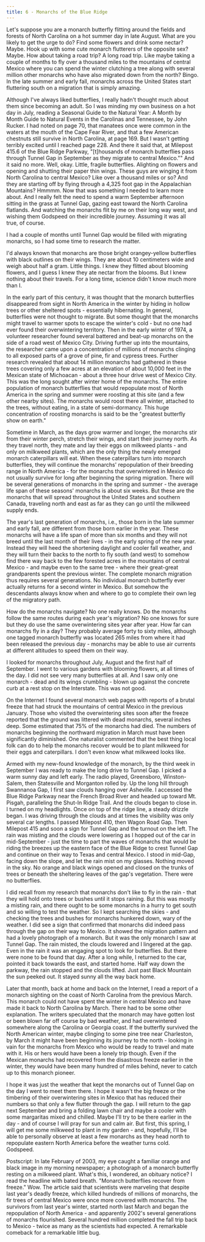 ```yaml
---
title: 6 - Monarchs of the Blue Ridge 
---
```


Let's suppose you are a monarch butterfly flitting around the fields and forests of North Carolina on a hot summer day in late August. What are you likely to get the urge to do?  Find some flowers and drink some nectar? Maybe. Hook up with some cute monarch flutterers of the opposite sex? Maybe. How about taking a road trip? A long road trip. Like maybe taking a couple of months to fly over a thousand miles to the mountains of central Mexico where you can spend the winter clutching a tree along with several million other monarchs who have also migrated down from the north? Bingo. In the late summer and early fall, monarchs across the United States start fluttering south on a migration that is simply amazing. 

Although I've always liked butterflies, I really hadn't thought much about them since becoming an adult. So I was minding my own business on a hot day in July, reading a Seasonal Guide to the Natural Year: A Month by Month Guide to Natural Events in the Carolinas and Tennessee, by John Rucker.  I had noted on page 70, that manatees once were common in the waters at the mouth of the Cape Fear River, and that a few American chestnuts still survive in North Carolina, at page 169. But I wasn't getting terribly excited until I reached page 228. And there it said that, at Milepost 415.6 of the Blue Ridge Parkway, "[t]housands of monarch butterflies pass through Tunnel Gap in September as they migrate to central Mexico."" And it said no more. Well, okay.  Little, fragile butterflies. Alighting on flowers and opening and shutting their paper thin wings. These guys are winging it from North Carolina to central Mexico? Like over a thousand miles or so? And they are starting off by flying through a 4,325 foot gap in the Appalachian Mountains?  Hmmmm. Now that was something I needed to learn more about. And I really felt the need to spend a warm September afternoon sitting in the grass at Tunnel Gap, gazing east toward the North Carolina flatlands.  And watching the monarchs flit by me on their long way west, and wishing them Godspeed on their incredible journey.  Assuming it was all true, of course.

I had a couple of months until Tunnel Gap would be filled with migrating monarchs, so I had some time to research the matter. 

I'd always known that monarchs are those bright orangey-yellow butterflies with black outlines on their wings. They are about 10 centimeters wide and weigh about half a gram. Little things. I knew they flitted about blooming flowers, and I guess I knew they ate nectar from the blooms. But I knew nothing about their travels. For a long time, science didn't know much more than I. 

In the early part of this century, it was thought that the monarch butterflies disappeared from sight in North America in the winter by hiding in hollow trees or other sheltered spots - essentially hibernating. In general, butterflies were not thought to migrate. But some thought that the monarchs might travel to warmer spots to escape the winter's cold - but no one had ever found their overwintering territory.  Then in the early winter of 1974, a volunteer researcher found several battered and beat-up monarchs on the side of a road west of Mexico City.  Driving further up into the mountains, the researcher came upon a concentration of millions of monarchs clinging to all exposed parts of a grove of pine, fir and cypress trees. Further research revealed that about 14 million monarchs had gathered in these trees covering only a few acres at an elevation of about 10,000 feet in the Mexican state of Michoacan - about a three hour drive west of Mexico City.  This was the long sought after winter home of the monarchs. The entire population of monarch butterflies that would repopulate most of North America in the spring and summer were roosting at this site (and a few other nearby sites). The monarchs would roost there all winter, attached to the trees, without eating, in a state of semi-dormancy.  This huge concentration of roosting monarchs is said to be the "greatest butterfly show on earth."

Sometime in March, as the days grow warmer and longer, the monarchs stir from their winter perch, stretch their wings, and start their journey north. As they travel north, they mate and lay their eggs on milkweed plants - and only on milkweed plants, which are the only thing the newly emerged monarch caterpillars will eat.  When these caterpillars turn into monarch butterflies, they will continue the monarchs' repopulation of their breeding range in North America - for the monarchs that overwintered in Mexico do not usually survive for long after beginning the spring migration. There will be several generations of monarchs in the spring and summer - the average life span of these seasons' monarchs is about six weeks. But these are the monarchs that will spread throughout the United States and southern Canada, traveling north and east as far as they can go until the milkweed supply ends. 

The year's last generation of monarchs, i.e., those born in the late summer and early fall, are different from those born earlier in the year.  These monarchs will have a life span of more than six months and they will not breed until the last month of their lives - in the early spring of the new year.  Instead they will heed the shortening daylight and cooler fall weather, and they will turn their backs to the north to fly south (and west) to somehow find there way back to the few forested acres in the mountains of central Mexico - and maybe even to the same tree - where their great-great grandparents spent the previous winter.  The complete monarch migration thus requires several generations. No individual monarch butterfly ever actually returns for a second winter in Mexico. But somehow the descendants always know when and where to go to complete their own leg of the migratory path. 

How do the monarchs navigate? No one really knows. Do the monarchs follow the same routes during each year's migration? No one knows for sure but they do use the same overwintering sites year after year.  How far can monarchs fly in a day? They probably average forty to sixty miles, although one tagged monarch butterfly was located 265 miles from where it had been released the previous day - monarchs may be able to use air currents at different altitudes to speed them on their way. 

I looked for monarchs throughout July, August and the first half of September.  I went to various gardens with blooming flowers, at all times of the day.  I did not see very many butterflies at all. And I saw only one monarch - dead and its wings crumbling - blown up against the concrete curb at a rest stop on the Interstate. This was not good. 

On the Internet I found several monarch web pages with reports of a brutal freeze that had struck the mountains of central Mexico in the previous January.  Those who visited the overwintering sites soon after the freeze reported that the ground was littered with dead monarchs, several inches deep. Some estimated that 75% of the monarchs had died. The numbers of monarchs beginning the northward migration in March must have been significantly diminished. One naturalist commented that the best thing local folk can do to help the monarchs recover would be to plant milkweed for their eggs and caterpillars. I don't even know what milkweed looks like. 

Armed with my new-found knowledge of the monarch, by the third week in September I was ready to make the long drive to Tunnel Gap.  I picked a warm sunny day and left early.  The radio played, Greensboro, Winston-Salem, then Statesville and Morganton rolled by.  Up the long hill through Swannanoa Gap, I first saw clouds hanging over Asheville.  I accessed the Blue Ridge Parkway near the French Broad River and headed up toward Mt. Pisgah, paralleling the Shut-In Ridge Trail.  And the clouds began to close in. I turned on my headlights. Once on top of the ridge line, a steady drizzle began. I was driving through the clouds and at times the visibility was only several car lengths. I passed Milepost 410, then Wagon Road Gap. Then Milepost 415 and soon a sign for Tunnel Gap and the turnout on the left. The rain was misting and the clouds were lowering as I hopped out of the car in mid-September - just the time to part the waves of monarchs that would be riding the breezes up the eastern face of the Blue Ridge to crest Tunnel Gap and continue on their way to Texas and central Mexico.  I stood in mid-Gap, facing down the slope, and let the rain mist on my glasses. Nothing moved in the sky.  No orange and black wings opened and closed on the trunks of trees or beneath the sheltering leaves of the gap's vegetation. There were no butterflies. 

I did recall from my research that monarchs don't like to fly in the rain - that they will hold onto trees or bushes until it stops raining. But this was mostly a misting rain, and there ought to be some monarchs in a hurry to get south and so willing to test the weather.  So I kept searching the skies - and checking the trees and bushes for monarchs hunkered down, wary of the weather.  I did see a sign that confirmed that monarchs did indeed pass through the gap on their way to Mexico. It showed the migration pattern and had a lovely photograph of a monarch. But it was the only monarch I saw at Tunnel Gap.  The rain misted, the clouds lowered and I lingered at the gap. Even in the rain it was an engaging spot to look for butterflies. But there were none to be found that day.  After a long while, I returned to the car, pointed it back towards the east, and started home.  Half way down the parkway, the rain stopped and the clouds lifted.  Just past Black Mountain the sun peeked out. It stayed sunny all the way back home. 

Later that month, back at home and back on the Internet, I read a report of a monarch sighting on the coast of North Carolina from the previous March. This monarch could not have spent the winter in central Mexico and have made it back to North Carolina by March. There had to be some other explanation. The writers speculated that the monarch may have gotten lost or been blown far off course by bad weather, and had overwintered somewhere along the Carolina or Georgia coast.  If the butterfly survived the North American winter, maybe clinging to some pine tree near Charleston, by March it might have been beginning its journey to the north - looking in vain for the monarchs from Mexico who would be ready to travel and mate with it. His or hers would have been a lonely trip though. Even if the Mexican monarchs had recovered from the disastrous freeze earlier in the winter, they would have been many hundred of miles behind, never to catch up to this monarch pioneer. 

I hope it was just the weather that kept the monarchs out of Tunnel Gap on the day I went to meet them there.  I hope it wasn't the big freeze or the timbering of their overwintering sites in Mexico that has reduced their numbers so that only a few flutter through the gap. I will return to the gap next September and bring a folding lawn chair and maybe a cooler with some margaritas mixed and chilled.  Maybe I'll try to be there earlier in the day - and of course I will pray for sun and calm air.  But first, this spring, I will get me some milkweed to plant in my garden - and, hopefully, I'll be able to personally observe at least a few monarchs as they head north to repopulate eastern North America before the weather turns cold. Godspeed. 

Postscript: In late February of 2003, my eye caught a familiar orange and black image in my morning newspaper; a photograph of a monarch butterfly resting on a milkweed plant. What's this, I wondered, an obituary notice?  I read the headline with bated breath. "Monarch butterflies recover from freeze."  Wow. The article said that scientists were marveling that despite last year's deadly freeze, which killed hundreds of millions of monarchs, the fir trees of central Mexico were once more covered with monarchs.  The survivors from last year's winter, started north last March and began the repopulation of North America - and apparently 2002's several generations of monarchs flourished.  Several hundred million completed the fall trip back to Mexico - twice as many as the scientists had expected. A remarkable comeback for a remarkable little bug. 